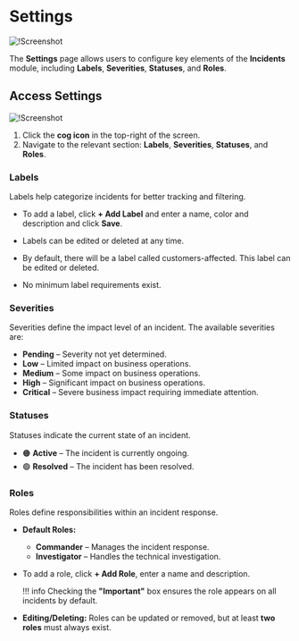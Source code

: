# Settings

![!Screenshot](/frdocs/Data-insights/Features/Incidents/images/setting-main.png)


The **Settings** page allows users to configure key elements of the **Incidents** module, including **Labels**, **Severities**, **Statuses**, and **Roles**. 

## Access Settings

![!Screenshot](/frdocs/Data-insights/Features/Incidents/images/settings-cog.png)


1. Click the **cog icon** in the top-right of the screen.  
2. Navigate to the relevant section: **Labels**, **Severities**, **Statuses**, and **Roles**. 




### Labels  

Labels help categorize incidents for better tracking and filtering. 

- To add a label, click **+ Add Label** and enter a name, color and description and click **Save**.  

- Labels can be edited or deleted at any time. 

- By default, there will be a label called customers-affected. This label can be edited or deleted. 

- No minimum label requirements exist.  

### Severities

Severities define the impact level of an incident. The available severities are:  

-  **Pending** – Severity not yet determined.  
- **Low** – Limited impact on business operations.  
-  **Medium** – Some impact on business operations.  
-  **High** – Significant impact on business operations.  
-  **Critical** – Severe business impact requiring immediate attention.  


### Statuses

Statuses indicate the current state of an incident.  

- 🟠 **Active** – The incident is currently ongoing.  
- 🟢 **Resolved** – The incident has been resolved.  
 

### Roles

Roles define responsibilities within an incident response.  

- **Default Roles:**  
    - **Commander** – Manages the incident response.  
    - **Investigator** – Handles the technical investigation.  

- To add a role, click **+ Add Role**, enter a name and description.  

  !!! info
      Checking the **"Important"** box ensures the role appears on all incidents by default.


- **Editing/Deleting:** Roles can be updated or removed, but at least **two roles** must always exist.  
